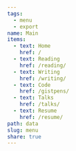 ```yaml
---
tags:
  - menu
  - export
name: Main
items:
  - text: Home
    href: /
  - text: Reading
    href: /reading/
  - text: Writing
    href: /writing/
  - text: Code
    href: /gistpens/
  - text: Talks
    href: /talks/
  - text: Resume
    href: /resume/
path: data
slug: menu
share: true
---
```

